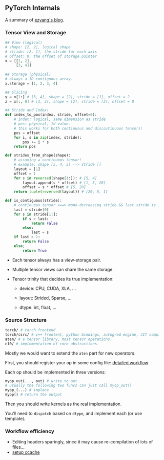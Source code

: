 ## PyTorch Internals

A summary of [ezyang's blog](http://blog.ezyang.com/2019/05/pytorch-internals/).

### Tensor View and Storage

```python
## View (logical)
# shape: [2, 2], logical shape
# stride: [2, 1], the stride for each axis
# offset: 0, the offset of storage pointer
x = [[1, 2],
     [3, 4]]
 
## Storage (physical)
# always a 1D contiguous array.
x.storage = [1, 2, 3, 4]

## Slicing
y = x[1:] # [3, 4], shape = [2], stride = [1], offset = 2
z = x[:, 0] # [1, 3], shape = [2], stride = [2], offset = 0

## Stride and Index:
def index_to_pos(index, stride, offset=0):
    # index: logical, same dimension as stride
    # pos: physical, 1d value.
    # this works for both continuous and discoutinuous tensors!
    pos = offset
    for i, s in zip(index, stride):
        pos += i * s
    return pos

def strides_from_shape(shape):
    # assuming a continuous tensor!
    # example: shape [3, 4, 5] --> stride []
    layout = [1]
    offset = 1
    for s in reversed(shape[1:]): # [5, 4]
        layout.append(s * offset) # [1, 5, 20]
        offset = s * offset # [5, 20]
    return tuple(reversed(layout)) # [20, 5, 1]

def is_contiguous(stride):
    # continuous tensor <==> mono-decreasing stride && last stride is 1
    last = stride[0]
    for s in stride[1:]:
        if s > last: 
            return False
	    else:
            last = s
    if last > 1:
        return False
   	else;
		return True
```

* Each tensor always has a view-storage pair. 
* Multiple tensor views can share the same storage.

* Tensor trinity that decides its true implementation:

  * device: CPU, CUDA, XLA, ...

  * layout: Strided, Sparse, ...

  * dtype: int, float, ...



### Source Structure

```bash
torch/ # torch frontend
torch/csrc/ # c++ frontent, python bindings, autograd engine, JIT compiler
aten/ # a tensor library, most tensor operations.
c10/ # implementation of core abstractions.
```

Mostly we would want to extend the `aten` part for new operators.

First, you should register your op in some config file: [detailed workflow](https://github.com/pytorch/pytorch/blob/master/aten/src/ATen/native/README.md)

Each op should be implemented in three versions:

```python
myop_out(..., out) # write to out
# usually the following two funcs can just call myop_out()
myop_(...) # inplace
myop() # return the output
```

Then you should write kernels as the real implementation.

You'll need to `dispatch` based on `dtype`, and implement each (or use template).



### Workflow efficiency

* Editing headers sparingly, since it may cause re-compilation of lots of files...
* [setup ccache](https://github.com/pytorch/pytorch/blob/master/CONTRIBUTING.md#use-ccache)